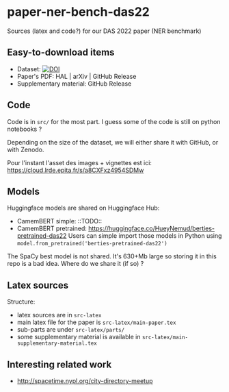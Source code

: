 # paper-ner-bench-das22
Sources (latex and code?) for our DAS 2022 paper (NER benchmark)

## Easy-to-download items

- Dataset: [![DOI](https://zenodo.org/badge/DOI/10.5281/zenodo.6394464.svg)](https://doi.org/10.5281/zenodo.6394464)
- Paper's PDF: HAL | arXiv | GitHub Release
- Supplementary material: GitHub Release




## Code
Code is in `src/` for the most part. I guess some of the code is still on python notebooks ?

Depending on the size of the dataset, we will either share it with GitHub, or with Zenodo.

Pour l'instant l'asset des images + vignettes est ici:
https://cloud.lrde.epita.fr/s/a8CXFxz4954SDMw

## Models
Huggingface models are shared on Huggingface Hub:
- CamemBERT simple: ::TODO:: 
- CamemBERT pretrained: https://huggingface.co/HueyNemud/berties-pretrained-das22
Users can simple import those models in Python using `model.from_pretrained('berties-pretrained-das22')`

The SpaCy best model is not shared. It's 630+Mb large so storing it in this repo is a bad idea.
Where do we share it (if so) ?


## Latex sources

Structure:
- latex sources are in `src-latex`
- main latex file for the paper is `src-latex/main-paper.tex`
- sub-parts are under `src-latex/parts/`
- some supplementary material is available in `src-latex/main-supplementary-material.tex`

## Interesting related work
- http://spacetime.nypl.org/city-directory-meetup
